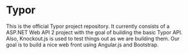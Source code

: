 # Typor

This is the official Typor project repository. It currently consists of a ASP.NET Web API 2 project with the goal of building the basic Typor API. Also, Knockout.js is used to test things out as we are building them. Our goal is to build a nice web front using Angular.js and Bootstrap.
